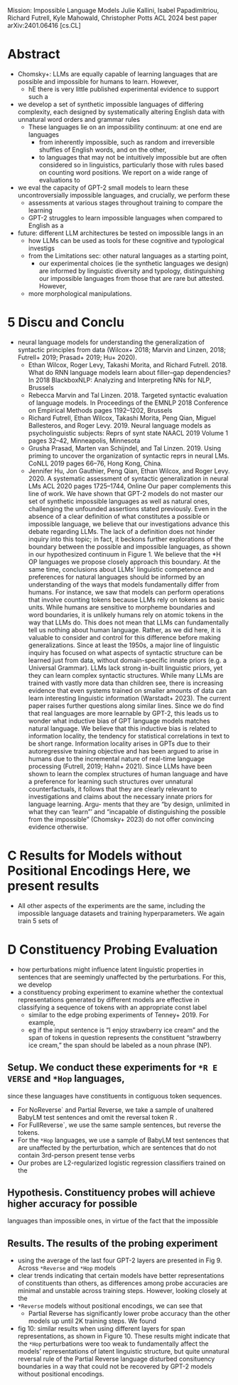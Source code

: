 Mission: Impossible Language Models
Julie Kallini, Isabel Papadimitriou, Richard Futrell, Kyle Mahowald, Christopher Potts
ACL 2024 best paper arXiv:2401.06416 [cs.CL]

# Abstract

* Chomsky+: LLMs are equally capable of learning languages that are possible
  and impossible for humans to learn. However, 
  * hE there is very little published experimental evidence to support such a
* we develop a set of synthetic impossible languages of differing complexity,
  each designed by systematically altering English data with unnatural word
  orders and grammar rules
  * These languages lie on an impossibility continuum: at one end are languages
    * from inherently impossible, such as random and irreversible shuffles of
      English words, and on the other, 
    * to languages that may not be intuitively impossible but are often
      considered so in linguistics, particularly those with rules based on
      counting word positions. We report on a wide range of evaluations to
* we eval the capacity of GPT-2 small models to learn these uncontroversially
  impossible languages, and crucially, we perform these 
  * assessments at various stages throughout training to compare the learning
  * GPT-2 struggles to learn impossible languages when compared to English as a
* future: different LLM architectures be tested on impossible langs in an
  * how LLMs can be used as tools for these cognitive and typological investigs
  * from the Limitations sec: other natural languages as a starting point, 
    * our experimental choices (ie the synthetic languages we design) are
      informed by linguistic diversity and typology, distinguishing our
      impossible languages from those that are rare but attested. However,
  * more morphological manipulations.

# 5 Discu and Conclu

* neural language models for understanding the generalization of syntactic
  principles from data 
  (Wilcox+ 2018; Marvin and Linzen, 2018; Futrell+ 2019; Prasad+ 2019; Hu+
  2020). 
  * Ethan Wilcox, Roger Levy, Takashi Morita, and Richard Futrell. 2018. 
    What do RNN language models learn about filler–gap dependencies? In
    2018 BlackboxNLP: Analyzing and Interpreting NNs for NLP, Brussels
  * Rebecca Marvin and Tal Linzen. 2018.
    Targeted syntactic evaluation of language models. In Proceedings of the
    EMNLP 2018 Conference on Empirical Methods pages 1192–1202, Brussels
  * Richard Futrell, Ethan Wilcox, Takashi Morita, Peng Qian, Miguel
    Ballesteros, and Roger Levy. 2019.
    Neural language models as psycholinguistic subjects: Reprs of synt state
    NAACL 2019 Volume 1 pages 32–42, Minneapolis, Minnesota
  * Grusha Prasad, Marten van Schijndel, and Tal Linzen.  2019. 
    Using priming to uncover the organization of syntactic reprs in neural LMs.
    CoNLL 2019 pages 66–76, Hong Kong, China.
  * Jennifer Hu, Jon Gauthier, Peng Qian, Ethan Wilcox, and Roger Levy. 2020. 
    A systematic assessment of syntactic generalization in neural LMs
    ACL 2020 pages 1725–1744, Online
Our paper complements this line of work. We have shown that GPT-2 models do not
master our set of synthetic impossible languages as well as natural ones,
challenging the unfounded assertions stated previously.
Even in the absence of a clear definition of what constitutes a possible or
impossible language, we believe that our investigations advance this debate
regarding LLMs. The lack of a definition does not hinder inquiry into this
topic; in fact, it beckons further explorations of the boundary between the
possible and impossible languages, as shown in our hypothesized continuum in
Figure 1. We believe that the *H OP languages we propose closely approach
this boundary.
At the same time, conclusions about LLMs’ linguistic competence and
preferences for natural languages should be informed by an understanding of
the ways that models fundamentally differ from humans. For instance, we saw
that models can perform operations that involve counting tokens because LLMs
rely on tokens as basic units. While humans are sensitive to morpheme
boundaries and word boundaries, it is unlikely humans rely on atomic tokens in
the way that LLMs do. This does not mean that LLMs can fundamentally tell us
nothing about human language. Rather, as we did here, it is valuable to
consider and control for this difference before making generalizations.
Since at least the 1950s, a major line of linguistic inquiry has focused on
what aspects of syntactic structure can be learned just from data, without
domain-specific innate priors (e.g. a Universal Grammar). LLMs lack strong
in-built linguistic priors, yet they can learn complex syntactic structures.
While many LLMs are trained with vastly more data than children see, there is
increasing evidence that even systems trained on smaller amounts of data can
learn interesting linguistic information (Warstadt+ 2023). The current paper
raises further questions along similar lines. Since we do find that real
languages are more learnable by GPT-2, this leads us to wonder what inductive
bias of GPT language models matches natural language. We believe that this
inductive bias is related to information locality, the tendency for
statistical correlations in text to be short range. Information locality
arises in GPTs due to their autoregressive training objective and has been
argued to arise in humans due to the incremental nature of real-time language
processing (Futrell, 2019; Hahn+ 2021).
Since LLMs have been shown to learn the complex structures of human language
and have a preference for learning such structures over unnatural
counterfactuals, it follows that they are clearly relevant to investigations
and claims about the necessary innate priors for language learning. Argu-
ments that they are “by design, unlimited in what they can ‘learn”’ and
“incapable of distinguishing the possible from the impossible” (Chomsky+ 2023)
do not offer convincing evidence otherwise.

# C Results for Models without Positional Encodings Here, we present results

* All other aspects of the experiments are the same, including the impossible
  language datasets and training hyperparameters. We again train 5 sets of

# D Constituency Probing Evaluation

* how perturbations might influence latent linguistic properties in sentences
  that are seemingly unaffected by the perturbations. For this, we develop 
* a constituency probing experiment to examine
  whether the contextual representations generated by different models are
  effective in classifying a sequence of tokens with an appropriate const label
  * similar to the edge probing experiments of Tenney+  2019. For example, 
  * eg if the input sentence is “I enjoy strawberry ice cream” and
    the span of tokens in question represents the constituent “strawberry ice
    cream,” the span should be labeled as a noun phrase (NP).

## Setup. We conduct these experiments for `*R E VERSE` and ``*Hop`` languages,
since these languages have constituents in contiguous token sequences.
* For NoReverse` and Partial Reverse, we take a sample of unaltered BabyLM test
  sentences and omit the reversal token R . 
* For FullReverse`, we use the same sample sentences, but reverse the tokens.
* For the `*Hop` languages, we use a sample of BabyLM test sentences that are
  unaffected by the perturbation, which are sentences that do not contain
  3rd-person present tense verbs
* Our probes are L2-regularized logistic regression classifiers trained on the

## Hypothesis. Constituency probes will achieve higher accuracy for possible
languages than impossible ones, in virtue of the fact that the impossible

## Results. The results of the probing experiment 

* using the average of the last four GPT-2 layers are presented in Fig 9.
  Across `*Reverse` and `*Hop` models
* clear trends indicating that certain models have better representations of
  constituents than others, as differences among probe accuracies are minimal
  and unstable across training steps. However, looking closely at the
* `*Reverse` models without positional encodings, we can see that 
  * Partial Reverse has significantly lower probe accuracy than the other
    models up until 2K training steps. We found 
* fig 10: similar results when using different layers for span representations,
  as shown in Figure 10. These results might indicate that the `*Hop`
  perturbations were too weak to fundamentally affect the models’
  representations of latent linguistic structure, but quite unnatural reversal
  rule of the Partial Reverse language disturbed consituency boundaries in a
  way that could not be recovered by GPT-2 models without positional encodings.
